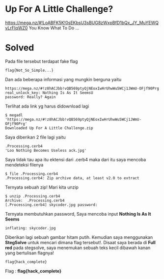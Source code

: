 # Up For A Little Challenge?
https://mega.nz/#!LoABFK5K!0sEKbsU3sBUG8zWxpBfD1bQx_JY_MuYEWQvLrFIqWZ0 You Know What To Do ...
# Solved
Pada file tersebut terdapat fake flag
```
flag{Not_So_Simple...}
```
Dan ada beberapa informasi yang mungkin berguna yaitu
```
https://mega.nz/#!z8hACJbb!vQB569ptyQjNEoxIwHrUhwWu5WCj1JWmU-OFjf90Prg
real_unlock_key: Nothing Is As It SeemsU
password: Really? Again
```
Terlihat ada link yg harus didownload lagi
```
$ megadl 'https://mega.nz/#!z8hACJbb!vQB569ptyQjNEoxIwHrUhwWu5WCj1JWmU-OFjf90Prg'
Downloaded Up For A Little Challenge.zip
```
Saya diberikan 2 file lagi yaitu
```
.Processing.cerb4
'Loo Nothing Becomes Useless ack.jpg'
```
Saya tidak tau apa itu ektensi dari .cerb4 maka dari itu saya mencoba mendeteksi filenya
```
$ file .Processing.cerb4
.Processing.cerb4: Zip archive data, at least v2.0 to extract
```
Ternyata sebuah zip! Mari kita unzip
```
$ unzip .Processing.cerb4
Archive:  .Processing.cerb4
[.Processing.cerb4] skycoder.jpg password:
```
Ternyata membutuhkan password, Saya mencoba input <b>Nothing Is As It Seems</b>
```
inflating: skycoder.jpg
```
Diberikan lagi sebuah gambar hitam putih. Kemudian saya menggunakan <b>StegSolve</b> untuk mencari dimana flag tersebut!. Disaat saya berada di <b>Full red</b> pada stegsolve, saya menemukan sebuah teks kecil dibawah kanan yang bertulisan flagnya!
```
flag{hack_complete}
```
Flag : <b>flag{hack_complete}</b>
